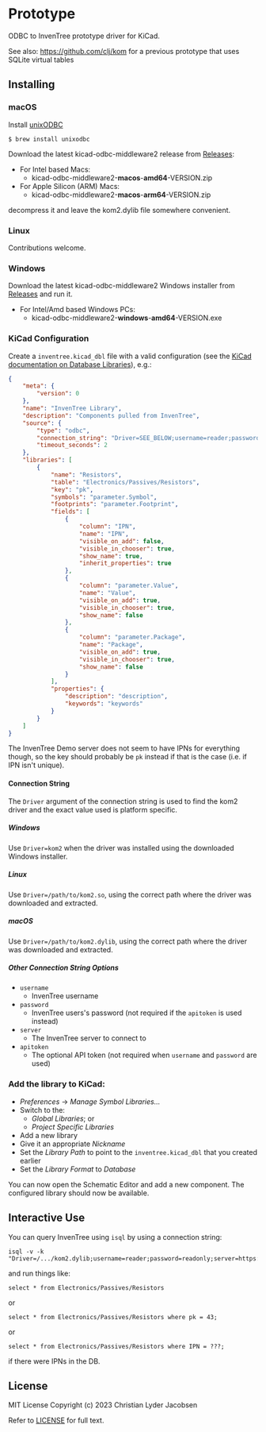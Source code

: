 # Prototype

ODBC to InvenTree prototype driver for KiCad.

See also: https://github.com/clj/kom for a previous prototype that uses SQLite virtual tables

## Installing

### macOS

Install [unixODBC](https://www.unixodbc.org)

```shell
$ brew install unixodbc
```

Download the latest kicad-odbc-middleware2 release from [Releases](https://github.com/clj/kom2/releases):

* For Intel based Macs:
    * kicad-odbc-middleware2-**macos**-**amd64**-VERSION.zip
* For Apple Silicon (ARM) Macs:
    * kicad-odbc-middleware2-**macos**-**arm64**-VERSION.zip

decompress it and leave the kom2.dylib file somewhere convenient.

### Linux

Contributions welcome.

### Windows

Download the latest kicad-odbc-middleware2 Windows installer from [Releases](https://github.com/clj/kom2/releases) and run it.

* For Intel/Amd based Windows PCs:
  * kicad-odbc-middleware2-**windows**-**amd64**-VERSION.exe

### KiCad Configuration

Create a `inventree.kicad_dbl` file with a valid configuration (see the [KiCad documentation on Database Libraries](https://docs.kicad.org/master/en/eeschema/eeschema.html#database-libraries)), e.g.:

```json
{
    "meta": {
        "version": 0
    },
    "name": "InvenTree Library",
    "description": "Components pulled from InvenTree",
    "source": {
        "type": "odbc",
        "connection_string": "Driver=SEE_BELOW;username=reader;password=readonly;server=https://demo.inventree.org",
        "timeout_seconds": 2
    },
    "libraries": [
        {
            "name": "Resistors",
            "table": "Electronics/Passives/Resistors",
            "key": "pk",
            "symbols": "parameter.Symbol",
            "footprints": "parameter.Footprint",
            "fields": [
                {
                    "column": "IPN",
                    "name": "IPN",
                    "visible_on_add": false,
                    "visible_in_chooser": true,
                    "show_name": true,
                    "inherit_properties": true
                },
                {
                    "column": "parameter.Value",
                    "name": "Value",
                    "visible_on_add": true,
                    "visible_in_chooser": true,
                    "show_name": false
                },
                {
                    "column": "parameter.Package",
                    "name": "Package",
                    "visible_on_add": true,
                    "visible_in_chooser": true,
                    "show_name": false
                }
            ],
            "properties": {
                "description": "description",
                "keywords": "keywords"
            }
        }
    ]
}
```

The InvenTree Demo server does not seem to have IPNs for everything though, so the key should probably be `pk` instead if that is the case (i.e. if IPN isn't unique).

#### Connection String

The `Driver` argument of the connection string is used to find the kom2 driver and the exact value used is platform specific.
##### Windows

Use `Driver=kom2` when the driver was installed using the downloaded Windows installer.

##### Linux

Use `Driver=/path/to/kom2.so`, using the correct path where the driver was downloaded and extracted.

##### macOS

Use `Driver=/path/to/kom2.dylib`, using the correct path where the driver was downloaded and extracted.

##### Other Connection String Options

* `username`
    * InvenTree username
* `password`
    * InvenTree users's password (not required if the `apitoken` is used instead)
* `server`
    * The InvenTree server to connect to
* `apitoken`
    * The optional API token (not required when `username` and `password` are used)

### Add the library to KiCad:

* *Preferences* -> *Manage Symbol Libraries...*
* Switch to the:
    * *Global Libraries*; or
    * *Project Specific Libraries*
* Add a new library
* Give it an appropriate *Nickname*
* Set the *Library Path* to point to the `inventree.kicad_dbl` that you created earlier
* Set the *Library Format* to *Database*

You can now open the Schematic Editor and add a new component. The configured library should now be available.

## Interactive Use

You can query InvenTree using `isql` by using a connection string:

```
isql -v -k "Driver=/.../kom2.dylib;username=reader;password=readonly;server=https://demo.inventree.org"
```

and run things like:

```
select * from Electronics/Passives/Resistors
```

or

```
select * from Electronics/Passives/Resistors where pk = 43;
```

or

```
select * from Electronics/Passives/Resistors where IPN = ???;
```

if there were IPNs in the DB.

## License

MIT License Copyright (c) 2023 Christian Lyder Jacobsen

Refer to [LICENSE](./LICENSE) for full text.